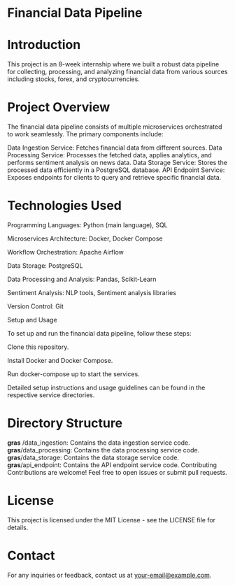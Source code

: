 
# Financial Data Pipeline
# Introduction
This project is an 8-week internship where we built a robust data pipeline for collecting, processing, and analyzing financial data from various sources including stocks, forex, and cryptocurrencies.

# Project Overview
The financial data pipeline consists of multiple microservices orchestrated to work seamlessly. The primary components include:

Data Ingestion Service: Fetches financial data from different sources.
Data Processing Service: Processes the fetched data, applies analytics, and performs sentiment analysis on news data.
Data Storage Service: Stores the processed data efficiently in a PostgreSQL database.
API Endpoint Service: Exposes endpoints for clients to query and retrieve specific financial data.

# Technologies Used

Programming Languages: Python (main language), SQL

Microservices Architecture: Docker, Docker Compose

Workflow Orchestration: Apache Airflow

Data Storage: PostgreSQL

Data Processing and Analysis: Pandas, Scikit-Learn

Sentiment Analysis: NLP tools, Sentiment analysis libraries

Version Control: Git

Setup and Usage

To set up and run the financial data pipeline, follow these steps:

Clone this repository.

Install Docker and Docker Compose.

Run docker-compose up to start the services.

Detailed setup instructions and usage guidelines can be found in the respective service directories.

# Directory Structure
**gras** /data_ingestion: Contains the data ingestion service code.
**gras**/data_processing: Contains the data processing service code.
**gras**/data_storage: Contains the data storage service code.
**gras**/api_endpoint: Contains the API endpoint service code.
Contributing
Contributions are welcome! Feel free to open issues or submit pull requests.

# License
This project is licensed under the MIT License - see the LICENSE file for details.

# Contact
For any inquiries or feedback, contact us at your-email@example.com.
